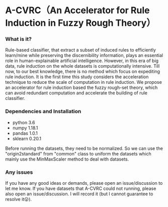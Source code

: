 #  A-CVRC（An Accelerator for Rule Induction in Fuzzy Rough Theory）


### What is it?

Rule-based classifier, that extract a subset of induced rules to efficiently learn/mine while preserving the discernibility information, plays an essential role in human-explainable artificial intelligence. However, in this era of big data, rule induction on the whole datasets is computationally intensive. Till now, to our best knowledge, there is no method which focus on expediting rule induction. It is the first time this study considers the acceleration technique to reduce the scale of computation in rule induction. We propose an accelerator for rule induction based the fuzzy rough-set theory, which can avoid redundant computation and accelerate the building of rule classifier.

### Dependencies and Installation

  - python 3.6
  - numpy 1.18.1
  - pandas 1.0.1
  - sklearn 0.20.1
  
Before running the datasets, they need to be normalized. So we can use the "origin2standard" from "common" class to uniform the datasets which mainly use the MinMaxScaler method to deal with datasets. 

	
### Any issues

If you have any good ideas or demands, please open an issue/discussion to let me know.
If you have datasets that A-CVRC could not running, please also open an issue/discussion. I will record it (but I cannot guarantee to resolve it😛). 
